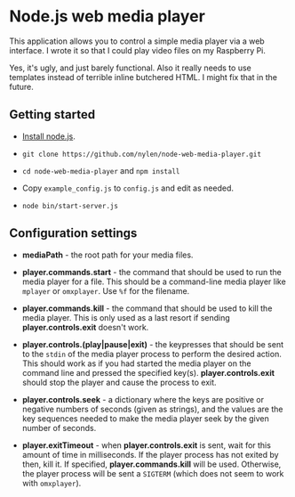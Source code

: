 # Node.js web media player

This application allows you to control a simple media player via a web
interface.  I wrote it so that I could play video files on my Raspberry Pi.

Yes, it's ugly, and just barely functional.  Also it really needs to use
templates instead of terrible inline butchered HTML.  I might fix that in the
future.

## Getting started

- [Install node.js](https://github.com/joyent/node/wiki/Installation).

- `git clone https://github.com/nylen/node-web-media-player.git`

- `cd node-web-media-player` and `npm install`

- Copy `example_config.js` to `config.js` and edit as needed.

- `node bin/start-server.js`

## Configuration settings

- **mediaPath** - the root path for your media files.

- **player.commands.start** - the command that should be used to run the media
  player for a file.  This should be a command-line media player like `mplayer`
  or `omxplayer`.  Use `%f` for the filename.

- **player.commands.kill** - the command that should be used to kill the media
  player.  This is only used as a last resort if sending
  **player.controls.exit** doesn't work.

- **player.controls.(play|pause|exit)** - the keypresses that should be sent to
  the `stdin` of the media player process to perform the desired action.  This
  should work as if you had started the media player on the command line and
  pressed the specified key(s).  **player.controls.exit** should stop the
  player and cause the process to exit.

- **player.controls.seek** - a dictionary where the keys are positive or
  negative numbers of seconds (given as strings), and the values are the key
  sequences needed to make the media player seek by the given number of
  seconds.

- **player.exitTimeout** - when **player.controls.exit** is sent, wait for this
  amount of time in milliseconds.  If the player process has not exited by
  then, kill it.  If specified, **player.commands.kill** will be used.
  Otherwise, the player process will be sent a `SIGTERM` (which does not seem
  to work with `omxplayer`).
